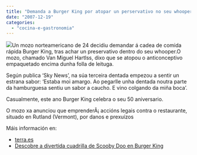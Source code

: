 ```yaml
---
title: "Demanda a Burger King por atopar un perservativo no seu whooper"
date: "2007-12-19"
categories: 
  - "cocina-e-gastronomia"
---
```


![](images/burguer.jpg)Un mozo norteamericano de 24 decidiu demandar á cadea de comida rápida Burger King, tras achar un preservativo dentro do seu whooper.O mozo, chamado Van Miguel Hartlss, dixo que se atopou o anticonceptivo empaquetado encima dunha folla de leituga.

Según publica ‘Sky News’, na súa terceira dentada empezou a sentir un estrana sabor: ‘Estaba moi amargo. Ao pegarlle unha dentada noutra parte da hamburguesa sentiu un sabor a caucho. E vino colgando da miña boca’.

Casualmente, este ano Burger King celebra o seu 50 aniversario.

O mozo xa anunciou que emprenderÃ¡ accións legais contra o restaurante, situado en Rutland (Vermont), por danos e prexuízos

Máis información en:

- [terra.es](http://sli.uvigo.es/tradutor/navegador.php?marcar=&direccion=es-gl&inurl=http://actualidad.terra.es/sociedad/articulo/demanda_burger_king_2111904.htm)
- [Descobre a divertida cuadrilla de Scooby Doo en Burger King](http://sli.uvigo.es/tradutor/navegador.php?marcar=&direccion=es-gl&inurl=http://www.blogalimentacion.com/2007/10/05/descubre-a-la-divertida-pandilla-de-scooby-doo-en-burger-king/ "Permanent Link: Descubre la divertida pandilla de Scooby Doo en Burger King")

[](http://sli.uvigo.es/tradutor/navegador.php?marcar=&direccion=es-gl&inurl=http://www.blogalimentacion.com/2007/09/25/burger-king-menus-mas-sanos-para-los-ninos/ "Permanent Link: Burger King, menÃºs mÃ¡s sanos para los niÃ±os")
